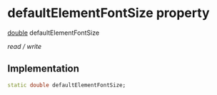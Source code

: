 


# defaultElementFontSize property






[double](https://api.flutter.dev/flutter/dart-core/double-class.html) defaultElementFontSize
  
_read / write_






## Implementation

```dart
static double defaultElementFontSize;


```







